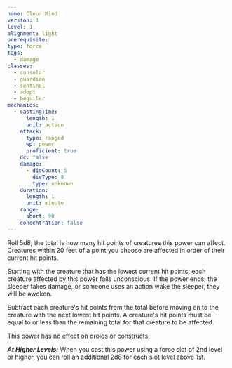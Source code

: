 ```yaml
---
name: Cloud Mind
version: 1
level: 1
alignment: light
prerequisite: 
type: force
tags:
  - damage
classes:
  - consular
  - guardian
  - sentinel
  - adept
  - beguiler
mechanics:
  - castingTime:
      length: 1
      unit: action
    attack:
      type: ranged
      wp: power
      proficient: true
    dc: false
    damage:
      - dieCount: 5
        dieType: 8
        type: unknown
    duration:
      length: 1
      unit: minute
    range:
      short: 90
    concentration: false
---
```

Roll 5d8; the total is how many hit points of creatures this power can affect. Creatures within 20 feet of a point you choose are affected in order of their current hit points.

Starting with the creature that has the lowest current hit points, each creature affected by this power falls unconscious. If the power ends, the sleeper takes damage, or someone uses an action wake the sleeper, they will be awoken.

Subtract each creature's hit points from the total before moving on to the creature with the next lowest hit points. A creature's hit points must be equal to or less than the remaining total for that creature to be affected.

This power has no effect on droids or constructs.

***__At Higher Levels__:*** When you cast this power using a force slot of 2nd level or higher, you can roll an additional 2d8 for each slot level above 1st. 
    